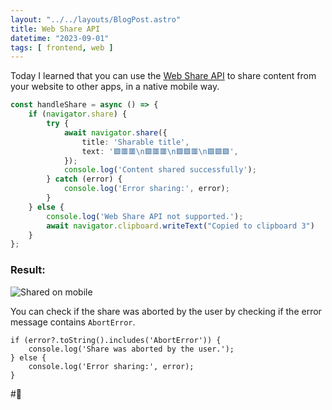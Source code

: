```yaml
---
layout: "../../layouts/BlogPost.astro"
title: Web Share API
datetime: "2023-09-01"
tags: [ frontend, web ]
---
```


Today I learned that you can use the [Web Share API](https://developer.mozilla.org/en-US/docs/Web/API/Navigator/share)
to share content from your website to other apps, in a native mobile way.

```ts
const handleShare = async () => {
    if (navigator.share) {
        try {
            await navigator.share({
                title: 'Sharable title',
                text: '🟩🟥🟥\n🟩🟥🟥\n🟩🟩🟥\n🟩🟩🟩',
            });
            console.log('Content shared successfully');
        } catch (error) {
            console.log('Error sharing:', error);
        }
    } else {
        console.log('Web Share API not supported.');
        await navigator.clipboard.writeText("Copied to clipboard 3")
    }
};
```

### Result:

<div class="flex flex-row justify-center">
    <img class="max-w-sm" src="/til/img/web-share-api.png" alt="Shared on mobile" />
</div>

You can check if the share was aborted by the user by checking if the error message contains `AbortError`.

```tsx
if (error?.toString().includes('AbortError')) {
    console.log('Share was aborted by the user.');
} else {
    console.log('Error sharing:', error);
}
```

#🔗